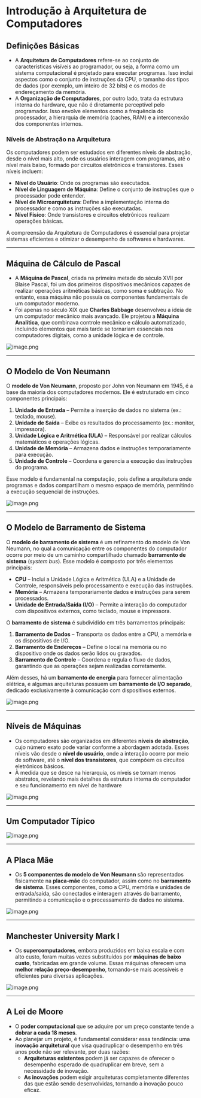 # Introdução à Arquitetura de Computadores

## Definições Básicas

- A **Arquitetura de Computadores** refere-se ao conjunto de características visíveis ao programador, ou seja, a forma como um sistema computacional é projetado para executar programas. Isso inclui aspectos como o conjunto de instruções da CPU, o tamanho dos tipos de dados (por exemplo, um inteiro de 32 bits) e os modos de endereçamento da memória.
- A **Organização de Computadores**, por outro lado, trata da estrutura interna do hardware, que não é diretamente perceptível pelo programador. Isso envolve elementos como a frequência do processador, a hierarquia de memória (caches, RAM) e a interconexão dos componentes internos.

### Níveis de Abstração na Arquitetura

Os computadores podem ser estudados em diferentes níveis de abstração, desde o nível mais alto, onde os usuários interagem com programas, até o nível mais baixo, formado por circuitos eletrônicos e transistores. Esses níveis incluem:

- **Nível do Usuário**: Onde os programas são executados.
- **Nível de Linguagem de Máquina**: Define o conjunto de instruções que o processador pode entender.
- **Nível de Microarquitetura**: Define a implementação interna do processador e como as instruções são executadas.
- **Nível Físico**: Onde transistores e circuitos eletrônicos realizam operações básicas.

A compreensão da Arquitetura de Computadores é essencial para projetar sistemas eficientes e otimizar o desempenho de softwares e hardwares.

---

## Máquina de Cálculo de Pascal

- A **Máquina de Pascal**, criada na primeira metade do século XVII por Blaise Pascal, foi um dos primeiros dispositivos mecânicos capazes de realizar operações aritméticas básicas, como soma e subtração. No entanto, essa máquina não possuía os componentes fundamentais de um computador moderno.
- Foi apenas no século XIX que **Charles Babbage** desenvolveu a ideia de um computador mecânico mais avançado. Ele projetou a **Máquina Analítica**, que combinava controle mecânico e cálculo automatizado, incluindo elementos que mais tarde se tornariam essenciais nos computadores digitais, como a unidade lógica e de controle.

![image.png](imagens/image.png)

---

## O Modelo de Von Neumann

O **modelo de Von Neumann**, proposto por John von Neumann em 1945, é a base da maioria dos computadores modernos. Ele é estruturado em cinco componentes principais:

1. **Unidade de Entrada** – Permite a inserção de dados no sistema (ex.: teclado, mouse).
2. **Unidade de Saída** – Exibe os resultados do processamento (ex.: monitor, impressora).
3. **Unidade Lógica e Aritmética (ULA)** – Responsável por realizar cálculos matemáticos e operações lógicas.
4. **Unidade de Memória** – Armazena dados e instruções temporariamente para execução.
5. **Unidade de Controle** – Coordena e gerencia a execução das instruções do programa.

Esse modelo é fundamental na computação, pois define a arquitetura onde programas e dados compartilham o mesmo espaço de memória, permitindo a execução sequencial de instruções.

![image.png](imagens/image%201.png)

---

## O Modelo de Barramento de Sistema

O **modelo de barramento de sistema** é um refinamento do modelo de Von Neumann, no qual a comunicação entre os componentes do computador ocorre por meio de um caminho compartilhado chamado **barramento de sistema** (*system bus*). Esse modelo é composto por três elementos principais:

- **CPU** – Inclui a Unidade Lógica e Aritmética (ULA) e a Unidade de Controle, responsáveis pelo processamento e execução das instruções.
- **Memória** – Armazena temporariamente dados e instruções para serem processados.
- **Unidade de Entrada/Saída (I/O)** – Permite a interação do computador com dispositivos externos, como teclado, mouse e impressora.

O **barramento de sistema** é subdividido em três barramentos principais:

1. **Barramento de Dados** – Transporta os dados entre a CPU, a memória e os dispositivos de I/O.
2. **Barramento de Endereços** – Define o local na memória ou no dispositivo onde os dados serão lidos ou gravados.
3. **Barramento de Controle** – Coordena e regula o fluxo de dados, garantindo que as operações sejam realizadas corretamente.

Além desses, há um **barramento de energia** para fornecer alimentação elétrica, e algumas arquiteturas possuem um **barramento de I/O separado**, dedicado exclusivamente à comunicação com dispositivos externos.

![image.png](imagens/image%202.png)

---

## Níveis de Máquinas

- Os computadores são organizados em diferentes **níveis de abstração**, cujo número exato pode variar conforme a abordagem adotada. Esses níveis vão desde o **nível do usuário**, onde a interação ocorre por meio de software, até o **nível dos transistores**, que compõem os circuitos eletrônicos básicos.
- À medida que se desce na hierarquia, os níveis se tornam menos abstratos, revelando mais detalhes da estrutura interna do computador e seu funcionamento em nível de hardware

![image.png](imagens/image%203.png)

---

## Um Computador Típico

![image.png](imagens/image%204.png)

---

## A Placa Mãe

- Os **5 componentes do modelo de Von Neumann** são representados fisicamente na **placa-mãe** do computador, assim como no **barramento de sistema**. Esses componentes, como a CPU, memória e unidades de entrada/saída, são conectados e interagem através do barramento, permitindo a comunicação e o processamento de dados no sistema.

![image.png](imagens/image%205.png)

---

## Manchester University Mark I

- Os **supercomputadores**, embora produzidos em baixa escala e com alto custo, foram muitas vezes substituídos por **máquinas de baixo custo**, fabricadas em grande volume. Essas máquinas oferecem uma **melhor relação preço-desempenho**, tornando-se mais acessíveis e eficientes para diversas aplicações.

![image.png](imagens/image%206.png)

---

## A Lei de Moore

- O **poder computacional** que se adquire por um preço constante tende a **dobrar a cada 18 meses**.
- Ao planejar um projeto, é fundamental considerar essa tendência: uma **inovação arquitetural** que visa quadruplicar o desempenho em três anos pode não ser relevante, por duas razões:
    - **Arquiteturas existentes** podem já ser capazes de oferecer o desempenho esperado de quadruplicar em breve, sem a necessidade de inovação.
    - **As inovações** podem exigir arquiteturas completamente diferentes das que estão sendo desenvolvidas, tornando a inovação pouco eficaz.
